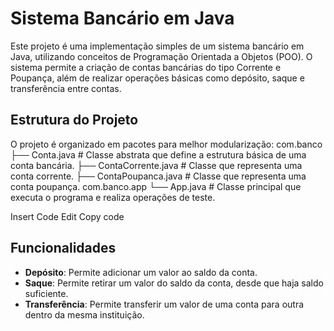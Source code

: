 # Sistema Bancário em Java

Este projeto é uma implementação simples de um sistema bancário em Java, utilizando conceitos de Programação Orientada a Objetos (POO). O sistema permite a criação de contas bancárias do tipo Corrente e Poupança, além de realizar operações básicas como depósito, saque e transferência entre contas.

## Estrutura do Projeto

O projeto é organizado em pacotes para melhor modularização:
com.banco ├── Conta.java # Classe abstrata que define a estrutura básica de uma conta bancária. ├── ContaCorrente.java # Classe que representa uma conta corrente. ├── ContaPoupanca.java # Classe que representa uma conta poupança. com.banco.app └── App.java # Classe principal que executa o programa e realiza operações de teste.

Insert Code
Edit
Copy code

## Funcionalidades

- **Depósito**: Permite adicionar um valor ao saldo da conta.
- **Saque**: Permite retirar um valor do saldo da conta, desde que haja saldo suficiente.
- **Transferência**: Permite transferir um valor de uma conta para outra dentro da mesma instituição.

